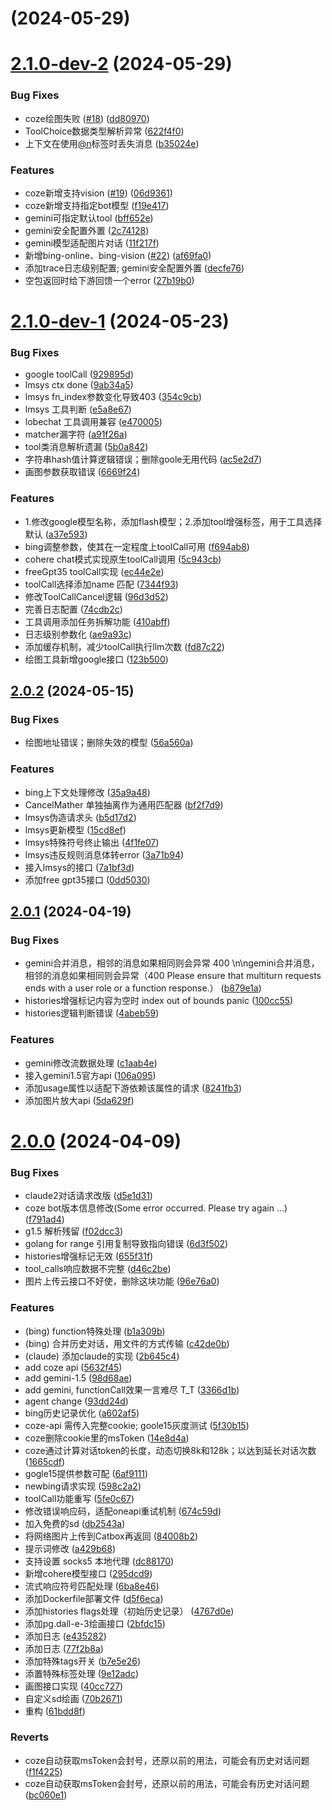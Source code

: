 # [](https://github.com/bincooo/chatgpt-adapter/compare/v2.1.0-dev-2...v) (2024-05-29)



# [2.1.0-dev-2](https://github.com/bincooo/chatgpt-adapter/compare/v2.1.0-dev-1...v2.1.0-dev-2) (2024-05-29)


### Bug Fixes

* coze绘图失败 ([#18](https://github.com/bincooo/chatgpt-adapter/issues/18)) ([dd80970](https://github.com/bincooo/chatgpt-adapter/commit/dd80970f3665b0cb154faab6962bc2d8be6259f3))
* ToolChoice数据类型解析异常 ([622f4f0](https://github.com/bincooo/chatgpt-adapter/commit/622f4f0dfcd27daa78771bf92134b18b3a2ebc25))
* 上下文在使用[@n](https://github.com/n)标签时丢失消息 ([b35024e](https://github.com/bincooo/chatgpt-adapter/commit/b35024e303e1c9d8266c2bd2bd21d6e5a3d82b51))


### Features

* coze新增支持vision ([#19](https://github.com/bincooo/chatgpt-adapter/issues/19)) ([06d9361](https://github.com/bincooo/chatgpt-adapter/commit/06d9361546d4b1d2bbd64352f839dc7ee82aa597))
* coze新增支持指定bot模型 ([f19e417](https://github.com/bincooo/chatgpt-adapter/commit/f19e4172c671c9377abd2902708b5519b5a1bc35))
* gemini可指定默认tool ([bff652e](https://github.com/bincooo/chatgpt-adapter/commit/bff652e1e7db336c3a2d3980d0c58ca37aa9a83d))
* gemini安全配置外置 ([2c74128](https://github.com/bincooo/chatgpt-adapter/commit/2c74128be302c5e9495c44a5890f3b02a70469c4))
* gemini模型适配图片对话 ([11f217f](https://github.com/bincooo/chatgpt-adapter/commit/11f217f962f72a35c5a008d401ead167c8c1b631))
* 新增bing-online、bing-vision ([#22](https://github.com/bincooo/chatgpt-adapter/issues/22)) ([af69fa0](https://github.com/bincooo/chatgpt-adapter/commit/af69fa0577d13bfdf2631176f7c92cc9850bee70))
* 添加trace日志级别配置; gemini安全配置外置 ([decfe76](https://github.com/bincooo/chatgpt-adapter/commit/decfe7672182b732c8a578a65df2df5504bcb0ad))
* 空包返回时给下游回馈一个error ([27b19b0](https://github.com/bincooo/chatgpt-adapter/commit/27b19b0e7d475623c373c634180f117a3783ccfd))



# [2.1.0-dev-1](https://github.com/bincooo/chatgpt-adapter/compare/v2.0.2...v2.1.0-dev-1) (2024-05-23)


### Bug Fixes

* google toolCall ([929895d](https://github.com/bincooo/chatgpt-adapter/commit/929895db9aacb98a997d76b47061c1acc590f064))
* lmsys ctx done ([9ab34a5](https://github.com/bincooo/chatgpt-adapter/commit/9ab34a53c5b2ae30b1515b39a280d37f4c0f6532))
* lmsys fn_index参数变化导致403 ([354c9cb](https://github.com/bincooo/chatgpt-adapter/commit/354c9cbe9f82f7684b773a73c2e21a7612d29e69))
* lmsys 工具判断 ([e5a8e67](https://github.com/bincooo/chatgpt-adapter/commit/e5a8e67d7c7c44992794711cd9b87c36b3c2c067))
* lobechat 工具调用兼容 ([e470005](https://github.com/bincooo/chatgpt-adapter/commit/e47000506c3c50381008c99fad5b7dfc31988439))
* matcher漏字符 ([a91f26a](https://github.com/bincooo/chatgpt-adapter/commit/a91f26ae5ec72466d1af7e705632667f9fd76887))
* tool类消息解析遗漏 ([5b0a842](https://github.com/bincooo/chatgpt-adapter/commit/5b0a8423a21b7aeede4402208242d868bea3f719))
* 字符串hash值计算逻辑错误；删除goole无用代码 ([ac5e2d7](https://github.com/bincooo/chatgpt-adapter/commit/ac5e2d7395db94872a9fcb354a1167212b26485b))
* 画图参数获取错误 ([6669f24](https://github.com/bincooo/chatgpt-adapter/commit/6669f247b18114c34c955ad74bedb1d01683b06d))


### Features

* 1.修改google模型名称，添加flash模型；2.添加tool增强标签，用于工具选择默认 ([a37e593](https://github.com/bincooo/chatgpt-adapter/commit/a37e593109f2fe5255bf11eb0278c6b35f832323))
* bing调整参数，使其在一定程度上toolCall可用 ([f694ab8](https://github.com/bincooo/chatgpt-adapter/commit/f694ab8d4a3f6885b91e402aa894e1e93d7fefdc))
* cohere chat模式实现原生toolCall调用 ([5c943cb](https://github.com/bincooo/chatgpt-adapter/commit/5c943cbccc41cf55246bab0bc2cce8c89d0504b4))
* freeGpt35 toolCall实现 ([ec44e2e](https://github.com/bincooo/chatgpt-adapter/commit/ec44e2e489eb3a5d74f45d239afd9ec1cf6a9971))
* toolCall选择添加name 匹配 ([7344f93](https://github.com/bincooo/chatgpt-adapter/commit/7344f933117a3b10043ae7b4fec3e1222333ae32))
* 修改ToolCallCancel逻辑 ([96d3d52](https://github.com/bincooo/chatgpt-adapter/commit/96d3d522a99b0704dd872ae145b3a25ccbf760ba))
* 完善日志配置 ([74cdb2c](https://github.com/bincooo/chatgpt-adapter/commit/74cdb2c19ad5e7ce9d85c2c6dd5048776107989e))
* 工具调用添加任务拆解功能 ([410abff](https://github.com/bincooo/chatgpt-adapter/commit/410abffc7aa5bc77cb96966fc1ffc1e269893053))
* 日志级别参数化 ([ae9a93c](https://github.com/bincooo/chatgpt-adapter/commit/ae9a93ce1b835929787f0a2ed917b8f0a288b89f))
* 添加缓存机制，减少toolCall执行llm次数 ([fd87c22](https://github.com/bincooo/chatgpt-adapter/commit/fd87c22a40fe4d2d3f6d2befd9c36cbd0c86dbca))
* 绘图工具新增google接口 ([123b500](https://github.com/bincooo/chatgpt-adapter/commit/123b50033a110eaef359704dd758312f3baec646))



## [2.0.2](https://github.com/bincooo/chatgpt-adapter/compare/v2.0.1...v2.0.2) (2024-05-15)


### Bug Fixes

* 绘图地址错误；删除失效的模型 ([56a560a](https://github.com/bincooo/chatgpt-adapter/commit/56a560a6335a849f521e5765eab4ecb8b947fc9f))


### Features

* bing上下文处理修改 ([35a9a48](https://github.com/bincooo/chatgpt-adapter/commit/35a9a48c794a2c68353a07626a6e2903c076c9a1))
* CancelMather 单独抽离作为通用匹配器 ([bf2f7d9](https://github.com/bincooo/chatgpt-adapter/commit/bf2f7d9964f4c71f957c2744d07c1eb7a3816b6b))
* lmsys伪造请求头 ([b5d17d2](https://github.com/bincooo/chatgpt-adapter/commit/b5d17d210f84ce405feefb5f134c9521055401f6))
* lmsys更新模型 ([15cd8ef](https://github.com/bincooo/chatgpt-adapter/commit/15cd8ef1f7d19849cd04ddf027ca9fd59eb8c29c))
* lmsys特殊符号终止输出 ([4f1fe07](https://github.com/bincooo/chatgpt-adapter/commit/4f1fe074c1cc47489d506ec5c52a005d0b88eba3))
* lmsys违反规则消息体转error ([3a71b94](https://github.com/bincooo/chatgpt-adapter/commit/3a71b9451a83a08d2e8af76f91c570f6e60fe253))
* 接入lmsys的接口 ([7a1bf3d](https://github.com/bincooo/chatgpt-adapter/commit/7a1bf3d032625c68a40a66db1d2e476b02ccca84))
* 添加free gpt35接口 ([0dd5030](https://github.com/bincooo/chatgpt-adapter/commit/0dd50306fe54b05769025beaa0206f9eb8815b31))



## [2.0.1](https://github.com/bincooo/chatgpt-adapter/compare/v2.0.0...v2.0.1) (2024-04-19)


### Bug Fixes

* gemini合并消息，相邻的消息如果相同则会异常 400 \n\ngemini合并消息，相邻的消息如果相同则会异常（400 Please ensure that multiturn requests ends with a user role or a function response.） ([b879e1a](https://github.com/bincooo/chatgpt-adapter/commit/b879e1aa946f54e5428e2340b569081be76bb0b3))
* histories增强标记内容为空时 index out of bounds panic ([100cc55](https://github.com/bincooo/chatgpt-adapter/commit/100cc556bb7f84e504b503b0368c9b478ae39d8e))
* histories逻辑判断错误 ([4abeb59](https://github.com/bincooo/chatgpt-adapter/commit/4abeb59d4000de414a9b901c41b27caf54153d21))


### Features

* gemini修改流数据处理 ([c1aab4e](https://github.com/bincooo/chatgpt-adapter/commit/c1aab4eedafff1d1ab2a91a2d6d0aa507b28b17c))
* 接入gemini1.5官方api ([106a095](https://github.com/bincooo/chatgpt-adapter/commit/106a095b007349105577c164f3605c12520408d3))
* 添加usage属性以适配下游依赖该属性的请求 ([8241fb3](https://github.com/bincooo/chatgpt-adapter/commit/8241fb3304142862c7f34735f097782d2ac5a275))
* 添加图片放大api ([5da629f](https://github.com/bincooo/chatgpt-adapter/commit/5da629fd697d724516f0370515ddd50f01f1a408))



# [2.0.0](https://github.com/bincooo/chatgpt-adapter/compare/61bdd8f3dc041881923819b2750c2f02a8747afd...v2.0.0) (2024-04-09)


### Bug Fixes

* claude2对话请求改版 ([d5e1d31](https://github.com/bincooo/chatgpt-adapter/commit/d5e1d311bb9493c4aa97595c2b591c9bf465341e))
* coze bot版本信息修改(Some error occurred. Please try again ...) ([f791ad4](https://github.com/bincooo/chatgpt-adapter/commit/f791ad4d098e3e2e069e86ef4ab9d279ef9fc0c9))
* g1.5 解析残留 ([f02dcc3](https://github.com/bincooo/chatgpt-adapter/commit/f02dcc370a2a92e78a1bed93f3313b0b257448c0))
* golang for range 引用复制导致指向错误 ([6d3f502](https://github.com/bincooo/chatgpt-adapter/commit/6d3f502b0f8dbd440e233086270b606888bae2e0))
* histories增强标记无效 ([655f31f](https://github.com/bincooo/chatgpt-adapter/commit/655f31fdc110a5c5e84fa1a8fcae5329113827c9))
* tool_calls响应数据不完整 ([d46c2be](https://github.com/bincooo/chatgpt-adapter/commit/d46c2beb285a76be55561d80d40add1130a65099))
* 图片上传云接口不好使，删除这块功能 ([96e76a0](https://github.com/bincooo/chatgpt-adapter/commit/96e76a02283b9141ece54f8581e2388287d85cb8))


### Features

* (bing) function特殊处理 ([b1a309b](https://github.com/bincooo/chatgpt-adapter/commit/b1a309bf65c8706a04cdf6a7f18f578fd118f0a3))
* (bing) 合并历史对话，用文件的方式传输 ([c42de0b](https://github.com/bincooo/chatgpt-adapter/commit/c42de0b7bb97d5b0a8b219adf6c2934641811d42))
* (claude) 添加claude的实现 ([2b645c4](https://github.com/bincooo/chatgpt-adapter/commit/2b645c4f277fd7ca7adb73b72b676f27bac929c3))
* add coze api ([5632f45](https://github.com/bincooo/chatgpt-adapter/commit/5632f45c0c03deb7eff9dee02ffa705ca836b2a8))
* add gemini-1.5 ([98d68ae](https://github.com/bincooo/chatgpt-adapter/commit/98d68ae1c65a1c441d36afa2c886ad4ca52f8d60))
* add gemini, functionCall效果一言难尽 T_T ([3366d1b](https://github.com/bincooo/chatgpt-adapter/commit/3366d1b20dbddf76bfb0314eeb8a049b4016759e))
* agent change ([93dd24d](https://github.com/bincooo/chatgpt-adapter/commit/93dd24d0e73898628d8f1c5b7830294fd89ecab0))
* bing历史记录优化 ([a602af5](https://github.com/bincooo/chatgpt-adapter/commit/a602af58a864ae905cd205a47d9205479ad471ca))
* coze-api 需传入完整cookie; goole15灰度测试 ([5f30b15](https://github.com/bincooo/chatgpt-adapter/commit/5f30b151c351f735234167ff038d720763018160))
* coze删除cookie里的msToken ([14e8d4a](https://github.com/bincooo/chatgpt-adapter/commit/14e8d4a569e122a5b66e6bae4d9df5f442f36b96))
* coze通过计算对话token的长度，动态切换8k和128k；以达到延长对话次数 ([1665cdf](https://github.com/bincooo/chatgpt-adapter/commit/1665cdf118f06425cdd72c42d650f5e53671050d))
* gogle15提供参数可配 ([6af9111](https://github.com/bincooo/chatgpt-adapter/commit/6af9111eaf5dcc5a26ccd2fe0ffd456f1e54e27f))
* newbing请求实现 ([598c2a2](https://github.com/bincooo/chatgpt-adapter/commit/598c2a2ed80712b245d671840914ac1706d0230b))
* toolCall功能重写 ([5fe0c67](https://github.com/bincooo/chatgpt-adapter/commit/5fe0c677557f660e500cbc49517f74924c2e598c))
* 修改错误响应码，适配oneapi重试机制 ([674c59d](https://github.com/bincooo/chatgpt-adapter/commit/674c59dcc3eec968d31be8f6315f2219cdf4cf45))
* 加入免费的sd ([db2543a](https://github.com/bincooo/chatgpt-adapter/commit/db2543a33d1dcddc02899ff32a3d481d1ebef791))
* 将网络图片上传到Catbox再返回 ([84008b2](https://github.com/bincooo/chatgpt-adapter/commit/84008b2f01ad86279de75689e05671f01c21194e))
* 提示词修改 ([a429b68](https://github.com/bincooo/chatgpt-adapter/commit/a429b6828809af70d460afcf1225b65f4ba6056e))
* 支持设置 socks5 本地代理 ([dc88170](https://github.com/bincooo/chatgpt-adapter/commit/dc88170eb517c3d798065fe3565daa08a32c4b16))
* 新增cohere模型接口 ([295dcd9](https://github.com/bincooo/chatgpt-adapter/commit/295dcd9306ff2f239ea5f2fa683700830279d171))
* 流式响应符号匹配处理 ([6ba8e46](https://github.com/bincooo/chatgpt-adapter/commit/6ba8e46d7629b884fe0578157ac5f9dc9ba958fe))
* 添加Dockerfile部署文件 ([d5f6eca](https://github.com/bincooo/chatgpt-adapter/commit/d5f6eca8c099bda6228bd6ea1992f5d368de9aac))
* 添加histories flags处理（初始历史记录） ([4767d0e](https://github.com/bincooo/chatgpt-adapter/commit/4767d0efa4c5e8fcb69ebc645aa0933c4d5cb70f))
* 添加pg.dall-e-3绘画接口 ([2bfdc15](https://github.com/bincooo/chatgpt-adapter/commit/2bfdc15d226ad4376385531b92b3f9a85e799379))
* 添加日志 ([e435282](https://github.com/bincooo/chatgpt-adapter/commit/e4352821a9d644eab8f7d1919a0daebbe5c69a34))
* 添加日志 ([77f2b8a](https://github.com/bincooo/chatgpt-adapter/commit/77f2b8a71f6cb3cfd4fc455b2d7a7192c2f1691f))
* 添加特殊tags开关 ([b7e5e26](https://github.com/bincooo/chatgpt-adapter/commit/b7e5e26a9db0bea107fae52398e565888df10604))
* 添置特殊标签处理 ([9e12adc](https://github.com/bincooo/chatgpt-adapter/commit/9e12adccd5a10250ae0ec2b124e0e147ceee860c))
* 画图接口实现 ([40cc727](https://github.com/bincooo/chatgpt-adapter/commit/40cc727fe953b8fb2f46d1b950497ed10d2f3783))
* 自定义sd绘画 ([70b2671](https://github.com/bincooo/chatgpt-adapter/commit/70b2671346a9e2ab48b6fa3ad65ecc71c27a548d))
* 重构 ([61bdd8f](https://github.com/bincooo/chatgpt-adapter/commit/61bdd8f3dc041881923819b2750c2f02a8747afd))


### Reverts

* coze自动获取msToken会封号，还原以前的用法，可能会有历史对话问题 ([f1f4225](https://github.com/bincooo/chatgpt-adapter/commit/f1f4225f9e1d2fb1dee65e5153a2c4a834d28493))
* coze自动获取msToken会封号，还原以前的用法，可能会有历史对话问题 ([bc060e1](https://github.com/bincooo/chatgpt-adapter/commit/bc060e1ac3d825e631489ba6ad6e2013c6e36238))
